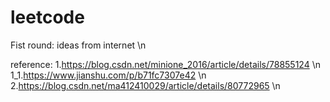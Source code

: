 # leetcode
Fist round: ideas from internet \n

reference:
1.https://blog.csdn.net/minione_2016/article/details/78855124 \n
1_1.https://www.jianshu.com/p/b71fc7307e42 \n
2.https://blog.csdn.net/ma412410029/article/details/80772965 \n
